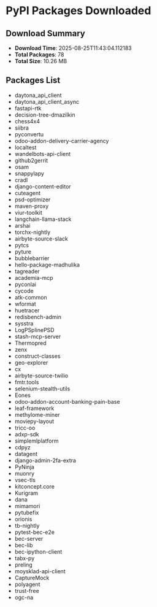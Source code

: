 # PyPI Packages Downloaded

## Download Summary
- **Download Time**: 2025-08-25T11:43:04.112183
- **Total Packages**: 78
- **Total Size**: 10.26 MB

## Packages List
- daytona_api_client
- daytona_api_client_async
- fastapi-rtk
- decision-tree-dmazilkin
- chess4x4
- siibra
- pyconvertu
- odoo-addon-delivery-carrier-agency
- localtest
- wandelbots-api-client
- github2gerrit
- osam
- snappylapy
- cradl
- django-content-editor
- cuteagent
- psd-optimizer
- maven-proxy
- viur-toolkit
- langchain-llama-stack
- arshai
- torchx-nightly
- airbyte-source-slack
- pytcs
- pyture
- bubblebarrier
- hello-package-madhulika
- tagreader
- academia-mcp
- pyconlai
- cycode
- atk-common
- wformat
- huetracer
- redisbench-admin
- sysstra
- LogPSplinePSD
- stash-mcp-server
- Thermopred
- zenx
- construct-classes
- geo-explorer
- cx
- airbyte-source-twilio
- fmtr.tools
- selenium-stealth-utils
- Eones
- odoo-addon-account-banking-pain-base
- leaf-framework
- methylome-miner
- moviepy-layout
- tricc-oo
- adxp-sdk
- simplemlplatform
- cdpyz
- datagent
- django-admin-2fa-extra
- PyNinja
- muonry
- vsec-tls
- kitconcept.core
- Kurigram
- dana
- mimamori
- pytubefix
- orionis
- tb-nightly
- pytest-bec-e2e
- bec-server
- bec-lib
- bec-ipython-client
- tabx-py
- preling
- moysklad-api-client
- CaptureMock
- polyagent
- trust-free
- ogc-na
